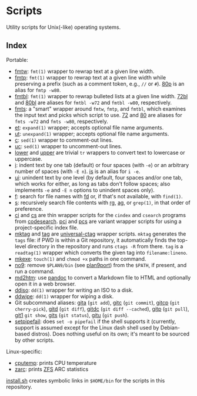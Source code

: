 # Scripts

Utility scripts for Unix(-like) operating systems.

## Index

Portable:

- [fmtw](fmtw): `fmt(1)` wrapper to rewrap text at a given line width.
- [fmtp](fmtp): `fmt(1)` wrapper to rewrap text at a given line width while
  preserving a prefix (such as a comment token, e.g., `//` or `#`).  [80p](80p)
  is an alias for `fmtp -w80`.
- [fmtbl](fmtbl): `fmt(1)` wrapper to rewrap bulleted lists at a given line
  width.  [72bl](72bl) and [80bl](80bl) are aliases for `fmtbl -w72` and `fmtbl
  -w80`, respectively.
- [fmts](fmts): a "smart" wrapper around `fmtw`, `fmtp`, and `fmtbl`, which
  examines the input text and picks which script to use.  [72](72) and [80](80)
  are aliases for `fmts -w72` and `fmts -w80`, respectively.
- [et](et): `expand(1)` wrapper; accepts optional file name arguments.
- [ut](ut): `unexpand(1)` wrapper; accepts optional file name arguments.
- [c](c): `sed(1)` wrapper to comment-out lines.
- [uc](uc): `sed(1)` wrapper to uncomment-out lines.
- [lower](lower) and [upper](upper) are trivial `tr` wrappers to convert text
  to lowercase or uppercase.
- [i](i): indent text by one tab (default) or four spaces (with `-e`) or an
  arbitrary number of spaces (with `-E n`).  [is](is) is an alias for `i -e`.
- [ui](ui): unindent text by one level (by default, four spaces and/or one tab,
  which works for either, as long as tabs don't follow spaces; also implements
  `-e` and `-E n` options to unindent spaces only).
- [f](f): search for file names with [fd][ghfd] or, if that's not available,
  with `find(1)`.
- [s](s): recursively search file contents with [rg][ghrg], [ag][ghag], or
  `grep(1)`, in that order of preference.
- [ci](ci) and [cs](cs) are thin wrapper scripts for the `cindex` and `csearch`
  programs from [codesearch][cs].  [pci](pci) and [pcs](psc) are variant
  wrapper scripts for using a project-specific index file.
- [mktag](mktag) and [tag](tag) are [universal-ctag][uct] wrapper scripts.
  `mktag` generates the `tags` file: if PWD is within a Git repository, it
  automatically finds the top-level directory in the repository and runs `ctags
  -R` from there.  `tag` is a `readtag(1)` wrapper which converts the given tag
  into `filename:lineno`.
- [mkexe](mkexe): `touch(1)` and `chmod +x` paths in one command.
- [no9](no9): remove `$PLAN9/bin` (see [plan9port][p9p]) from the `$PATH`, if
  present, and run a command.
- [md2htm](md2htm): use [pandoc][pd] to convert a Markdown file to HTML and
  optionally open it in a web browser.
- [ddiso](ddiso): `dd(1)` wrapper for writing an ISO to a disk.
- [ddwipe](ddwipe): `dd(1)` wrapper for wiping a disk.
- Git subcommand aliases: [gita](gita) (`git add`), [gitc](gitc) (`git commit`),
  [gitcp](gitcp) (`git cherry-pick`), [gitd](gitd) (`git diff`), [gitdc](gitdc)
  (`git diff --cached`), [gitp](gitp) (`git pull`), [git1](git1) `git show`,
  [gits](gits) (`git status`), [gitu](gitu) (`git push`).
- [setpipefail](setpipefail): does `set -o pipefail` if the shell supports
  it (currently, support is assumed except for the Linux dash shell used by
  Debian-based distros).  Does nothing useful on its own; it's meant to be
  sourced by other scripts.

[ghfd]: https://github.com/sharkdp/fd
[p9p]: https://9fans.github.io/plan9port/
[ghrg]: https://github.com/BurntSushi/ripgrep
[cs]: https://github.com/google/codesearch
[uct]: https://ctags.io/
[ghag]: https://github.com/ggreer/the_silver_searcher
[pd]: https://pandoc.org/

Linux-specific:

- [cputemp](linux/cputemp): prints CPU temperature
- [zarc](linux/zarc): prints [ZFS][zfs] ARC statistics

[zfs]: https://openzfs.org/

[install.sh](install.sh) creates symbolic links in `$HOME/bin` for the scripts
in this repository.
